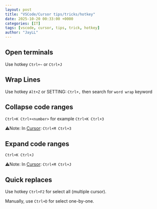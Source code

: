 ```yaml
---
layout: post
title: "VSCode/Cursor tips/tricks/hotkey"
date: 2025-10-20 00:33:00 +0000
categories: [IT]
tags: [vscode, cursor, tips, trick, hotkey]
author: "JayLL"
---
```


## Open terminals

Use hotkey ```Ctrl+~``` or ```Ctrl+J```

## Wrap Lines

Use hotkey ```Alt+Z``` or SETTING: ```Ctrl+,``` then search for ```word wrap``` keyword

## Collapse code ranges

```Ctrl+K Ctrl+<number>``` for example ```Ctrl+K Ctrl+3``` 

⚠️Note: In [Cursor](https://www.cursor.com/): ```Ctrl+M Ctrl+3```

## Expand code ranges

```Ctrl+K Ctrl+J```

⚠️Note: In [Cursor](https://www.cursor.com/): ```Ctrl+M Ctrl+J```

## Quick replaces

Use hotkey ```Ctrl+F2``` for select all (multiple cursor).

Manually, use ```Ctrl+D``` for select one-by-one.


